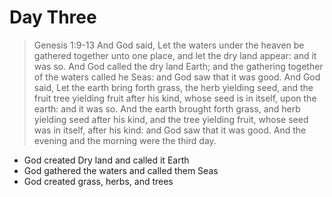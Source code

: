 # Day Three

>   Genesis 1:9-13
And God said, Let the waters under the heaven be gathered together unto one place, and let the dry land appear: and it was so. And God called the dry land Earth; and the gathering together of the waters called he Seas: and God saw that it was good. And God said, Let the earth bring forth grass, the herb yielding seed, and the fruit tree yielding fruit after his kind, whose seed is in itself, upon the earth: and it was so. And the earth brought forth grass, and herb yielding seed after his kind, and the tree yielding fruit, whose seed was in itself, after his kind: and God saw that it was good. And the evening and the morning were the third day.

-   God created Dry land and called it Earth
-   God gathered the waters and called them Seas
-   God created grass, herbs, and trees
